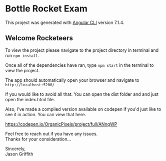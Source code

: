 # Bottle Rocket Exam

This project was generated with [Angular CLI](https://github.com/angular/angular-cli) version 7.1.4.

## Welcome Rocketeers
To view the project please navigate to the project directory in terminal and run `npm install`.

Once all of the dependencies have ran, type `npm start` in the terminal to view the project.

The app should automatically open your browser and navigate to `http://localhost:5200/`

If you would like to avoid all that. You can open the dist folder and and just open the index.html file.   

Also, I've made a compiled version available on codepen if you'd just like to see it in action.  You can view that here.

https://codepen.io/OrganicPixels/project/full/ANnqWP

Feel free to reach out if you have any issues.
\
Thanks for your consideration... 

Sincerely, \
Jason Griffith
 
